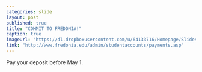 ```yaml
---
categories: slide
layout: post
published: true
title: "COMMIT TO FREDONIA!"
caption: true
imageUrl: "https://dl.dropboxusercontent.com/u/64133716/Homepage/Slides/evolve_1500.jpg"
link: "http://www.fredonia.edu/admin/studentaccounts/payments.asp"
---
```


Pay your deposit before May 1.